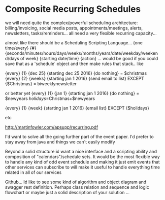 # Composite Recurring Schedules
we will need quite the complex/powerful scheduling architecture: billing/invoicing, social media posts, appointments/meetings, alerts, newsletters, tasks/reminders... all need a very flexible recurring capacity... 


almost like there should be a Scheduling Scripting Language... {one time/every} {#} 
{seconds/minutes/hours/days/weeks/months/years/date/weekday/weekend/days of week} {starting date/time} {action} ... would be good if you could save that as a 'schedule' object and then make rules that stack.. like

{every} {1} {dec 25} {starting dec 25 2016} {do nothing} = $christmas
{every} {2} {weeks} {starting jan 1 2016} {send email to list} EXCEPT {$Christmas} = biweeklynewsletter

or better yet
{every} {1} {jan 1} {starting jan 1 2016} {do nothing} = $newyears
$holidays=$Christmas+$newyears

{every} {1} {week} {starting jan 1 2016} {email list} EXCEPT {$holidays} 

etc

http://martinfowler.com/apsupp/recurring.pdf


I'd want to solve all the going further part of the event paper. I'd prefer to stay away from java and things we can't easily modify

Beyond a solid structure id want a nice interface and a scripting ability and composition of "calendars"/schedule sets. 
It would be the most flexible way to handle any kind of odd event schedule and making it just emit events that other services can subscribe 
to will make it useful to handle everything time related in all of our services

Github... Id like to see some kind of algorithm and object diagram and swagger rest definition. 
Perhaps class relation and sequence and logic flowchart or maybe just a solid description of your solution ...

